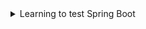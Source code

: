 <details>
  <summary> Learning to test Spring Boot </summary>

### What is it for?

- Learn Important Concepts behind Test Driven Development 
- Understand different types of testing - Unit, Integration, Functional 
- Master the JUnit 5 Testing API 
- Easily integrate Mockito with JUnit 5 Tests 
- Migrate JUnit 4 tests to JUnit 5 
- Test Spring Framework Applications with JUnit 5 and Mockito 
- Write Unit Tests with Spring MVC Test 
- Learn to use testing features of Spring Boot

### Where is the course?

- [Udemy](https://www.udemy.com/course/testing-spring-boot-beginner-to-guru/)

---

<details> 
  <summary>Section 1 - Introduction </summary>

### About

-[x] Completed


- How to work with GitHub and compare my code with the instructor's code
- What IDE to use

---
</details>

<details> 
  <summary>Section 2 - Introduction to testing software </summary>

### About

-[x] Completed

### Why testing is great?

    1. No more fix this and break that
    2. Best practice in the industry
    3. Proves that your code is running correctly

### Types of tests

    1. Unit test (the majority of tests)
        Should be fast, specific and light
    2. Integration test
        Larger scope than unit test's, tests the overall behavior of the system
    3. Funcional test
        Application is tipically live, tests specific functional points

### TDD (test) x BDD (behavior)

    1. TDD => write tests firt, code to fix tests, refactor code 
    2. BDD => when something happens then this happens 
    Use both!!!

### Common testing frameworks for Java

    1. JUnit
    2. TestNG
    3. Spock
    4. Cucumber
    5. Mockito
    6. Spring MVC Test
    7. REST Assured
    8. Selenium

### Continuous Integration

    A development practice that requires developers to integrate code into a shared repository verified by an automated build detecting problems early for each contribution
    1. Jenkins
    2. Bamboo
    3. TravisCI

### Continuous Deployment

    Should happen after every commit automatically deploying build artifacts after CI tests

---
</details>

<details> 
  <summary>Section 3 - TDD by example </summary>

### About

-[x] Completed

> Some quotes of **Kent Beck**, one of the **Agile Manifesto** signers and one of the **JUnit** developers, also author
> of **Extreme Programming Explained** and **Test-Driven Development by Example**
>
> "I am not a great programmer, I am a good programmer with great habits"
>

> "If there are forms of testing, like stress and load testing, that finds defect after development is completed, bring
> them into the development cycle. Run them continuously and automatically"

### First approach to tests - TDD

    1. Create the test class
    2. Create a MVP for your code
    3. Make a test run with the MVP
    4. Gradually update the code to get the expected results
    or
    1. Write a test (how the code should work)
    2. Write the code and make it run
    3. Update the code

---
</details>

<details> 
  <summary> Section 4  - Getting Started with JUnit </summary>

### About

-[x] Completed

### JUnit Modules

    JUnit Platform - The foundation for launching tests
    JUnit Jupiter - Programmimg model for writing tests
    JUnit Vintage - Test engine

### JUnit dependecies in Maven

  ~~~xml

<properties>
    <junit-platform.version>5.3.1</junit-platform.version>
</properties>
  ~~~

  ~~~xml

<dependencies>
    <dependency>
        <groupId>org.junit.jupiter</groupId>
        <artifactId>junit-jupiter-api</artifactId>
        <version>${junit-platform.version}</version>
        <scope>test</scope>
    </dependency>
    <dependency>
        <groupId>org.junit.jupiter</groupId>
        <artifactId>junit-jupiter-engine</artifactId>
        <version>${junit-platform.version}</version>
        <scope>test</scope>
    </dependency>
</dependencies>
  ~~~

  ~~~xml

<build>
    <plugins>
        <plugin>
            <groupId>org.apache.maven.plugins</groupId>
            <artifactId>maven-compiler-plugin</artifactId>
            <version>3.8.0</version>
        </plugin>
        <plugin>
            <groupId>org.apache.maven.plugins</groupId>
            <artifactId>maven-surefire-plugin</artifactId>
            <version>2.22.0</version>
            <configuration>
                <argLine>
                    --illegal-access=permit
                </argLine>
            </configuration>
        </plugin>
        <plugin>
            <groupId>org.apache.maven.plugins</groupId>
            <artifactId>maven-failsafe-plugin</artifactId>
            <version>2.22.0</version>
            <configuration>
                <argLine>
                    --illegal-access=permit
                </argLine>
            </configuration>
        </plugin>
    </plugins>
</build>
  ~~~

| **Annotations**     | **What it is for**                  |
|---------------------|-------------------------------------|
| @Test               | Determine a method as a test method |
| @BeforeEach         | Run a method before each test       |
| @AfterEach          | Run a method after each test        |
| @BeforeAll          | Run a method before the tests       | -> has to be a static method
| @AfterAll           | Run a method after the tests        | -> has to be a static method
| @RepeatedTes(times) | Run a test x times                  |

### Running test from command line with maven

    1. Open the cmd
    2. Move to your directory
    3. Select the mvnw.cmd with two commands: clean and test

~~~shell
  mvnw.cmd clean test
~~~

---
</details>


<details> 
  <summary>Section 5 - Testing Java with JUnit 5 </summary>

### About

-[x] Completed

> Example of assertion:
>
> assertEquals(value: 2, value: 2, failure message: "Values do not match")
>
> In [JUnit](https://junit.org/junit5/docs/current/user-guide/) documentation there are others

- You can use lambda expressions as an if statement when the assertion results in false
    - assertEquals (2, 2, () -> "Values do not match")
- You can use nested assertions with multiples assertAll
  >     assertAll ("message",
  >
  >        ( ) -> assertAll ("message",
  >               ( ) -> assertEquals (value, value, "message"),
  >               ( ) -> assertEquals (value, value, "message"))
  >        ( ) -> assertAll ("message",
  >               ( ) -> assertEquals (value, value, "message"),
  >               ( ) -> assertEquals (value, value, "message"))
  >  
  >       ));
- You can also use some libraries of JUnit as AssertJ and Hamcrest to give some more options preset

---
</details>

<details> 
  <summary>Section 6 - Advanced JUnit testing</summary>

### About

-[x] Completed
- You can add tags to your test and create a cofiguration to only run test with that especifically tag
- You can create test interfaces and implement them onto the classes you would want to test
- You can inject dependecies to be able to see extra info
    - TestInfo
    - RepetitionInfo
- @ExtendWith allows you to extend JUnit extensions

---
</details>

<details> 
  <summary>Section 7  - Test Execution </summary>

### About

-[x] Completed
- Test coverage is a handy tool to find out how much of your code is being covered in tests

---
</details>

<details> 
  <summary>Section 8 - JUnit 4 to JUnit 5 migration </summary>

### About

-[x] Completed
- Annotations differences from JUnit 4 to JUnit 5

| JUnit 4      | JUnit 5     |
|--------------|-------------|
| @Before      | @BeforeAll  |
| @After       | @AfterAll   |
| @BeforeClass | @BeforeEach |
| @AfterClass  | @AfterEach  |
| @Catgory     | @Tag        |

---
</details>

<details> 
  <summary>  Section 9  - Getting started with Mockito </summary>

### About

-[x] Completed
- Mockito is important to have light and fast tests not importing and using real files

### Mockito dependencies in Maven (keep JUnit)

  ~~~xml

<dependencies>
    <dependency>
        <groupId>org.mockito</groupId>
        <artifactId>mockito-core</artifactId>
        <version>${mockito.version}</version>
        <scope>test</scope>
    </dependency>
    <dependency>
        <groupId>org.mockito</groupId>
        <artifactId>mockito-junit-jupiter</artifactId>
        <version>${mockito.version}</version>
        <scope>test</scope>
    </dependency>
</dependencies>
  ~~~

### Creating Mockito Mocks with annotations

~~~java

public class AnnotationMocksTest {
    @Mock
    Map<String, Object> mapMock;

    @BeforeEach
    void setUp() {
        MockitoAnnotations.initMocks(this);
    }
}
~~~

- `@ExtendWith(MockitoExtension.class)` is an annotation to extend a Mockito

---
</details>

<details> 
  <summary> Section 10  - Behavior Driven Mockito </summary>

### About

-[x] Completed
- BDD is more of conceptual way of how you test your code
    - Given → when → then

---
</details>

<details> 
  <summary> Section 11 - Advanced Mockito </summary>

### About

-[x] Completed

---
</details>

<details> 
  <summary>Section 12  - Testing with Spring Framework </summary>

### About

-[x] Completed

---
</details>

<details> 
  <summary> Section 13 - Spring Frameork Testing Context</summary>

### About
-[x] Completed


- ``@SpringJUnitConfig`` tells spring which configuration to use then you can set classes ``Config`` to be used as a context


- ``@Configuration`` tells spring that this class is a context configuration class


- ``@SpringJUnitConfig(classes = yourClass.TestConfig.class)`` tells spring to use an inner class configuration and it shoulg point to a ``@Configuration static class``


- ``@ActiveProviles("yourProfile")`` and ``@Profile`` to set up specific profiles to your test and isolate classes and interfaces that are not need and could impact the test result
---
</details>

<details>
  <summary> Section 14 - Spring MVC Test </summary>

### About:
-[x] Completed


---
</details>

<details>
  <summary> Section 15 - Introduction to Testing with Spring Boot </summary>

### About:
-[x] Completed
---
</details>
<details>
  <summary> Section 16 - Spring MVC Rest Controller </summary>

### About:
-[ ] Completed
---
</details>
</details>